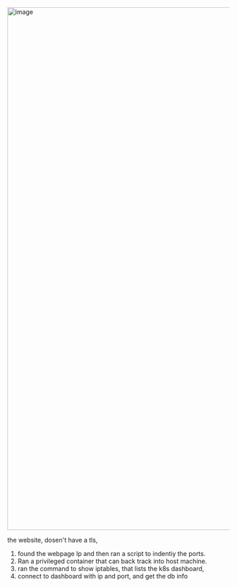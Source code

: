

<img width="1187" alt="image" src="https://github.com/user-attachments/assets/705994b6-af01-4577-b7a2-0627b6b827e1" />

the website, dosen't have a tls,

1. found the webpage Ip and then ran a script to indentiy the ports.
2. Ran a privileged container  that can back track into host machine.
3.  ran the command to show iptables, that lists the k8s dashboard,
4.  connect to dashboard with ip and port, and get the db info
